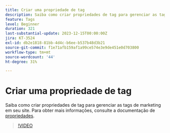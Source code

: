 ```yaml
---
title: Criar uma propriedade de tag
description: Saiba como criar propriedades de tag para gerenciar as tags de marketing em seu site.
feature: Tags
level: Beginner
duration: 321
last-substantial-update: 2023-12-15T00:00:00Z
jira: KT-3524
exl-id: db2e1818-81bb-4d4c-b6ee-b537b48d3b21
source-git-commit: f1e71afb159af1a99ce574e3e9de451e0d703800
workflow-type: tm+mt
source-wordcount: '44'
ht-degree: 31%

---
```


# Criar uma propriedade de tag

Saiba como criar propriedades de tag para gerenciar as tags de marketing em seu site. Para obter mais informações, consulte a documentação de [propriedades](https://experienceleague.adobe.com/docs/experience-platform/tags/admin/companies-and-properties.html).

>[!VIDEO](https://video.tv.adobe.com/v/28727/?learn=on)
